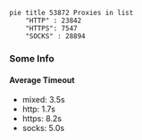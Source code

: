 
```mermaid
pie title 53872 Proxies in list
    "HTTP" : 23842
    "HTTPS": 7547
    "SOCKS" : 28894
```

### Some Info
#### Average Timeout

- mixed: 3.5s
- http: 1.7s
- https: 8.2s
- socks: 5.0s